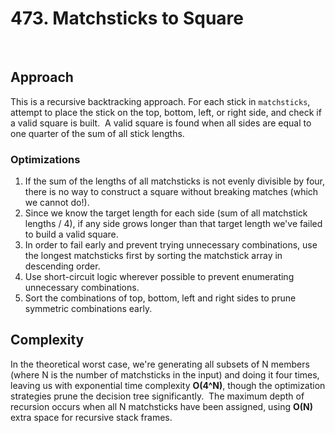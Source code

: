 # 473. Matchsticks to Square
​
## Approach
This is a recursive backtracking approach. For each stick in `matchsticks`, attempt to place the stick on the top, bottom, left, or right side, and check if a valid square is built.
​
A valid square is found when all sides are equal to one quarter of the sum of all stick lengths.
​
### Optimizations
1. If the sum of the lengths of all matchsticks is not evenly divisible by four, there is no way to construct a square without breaking matches (which we cannot do!).
2. Since we know the target length for each side (sum of all matchstick lengths / 4), if any side grows longer than that target length we've failed to build a valid square.
3. In order to fail early and prevent trying unnecessary combinations, use the longest matchsticks first by sorting the matchstick array in descending order.
4. Use short-circuit logic wherever possible to prevent enumerating unnecessary combinations.
5. Sort the combinations of top, bottom, left and right sides to prune symmetric combinations early.
​
## Complexity
In the theoretical worst case, we're generating all subsets of N members (where N is the number of matchsticks in the input) and doing it four times, leaving us with exponential time complexity **O(4^N)**, though the optimization strategies prune the decision tree significantly.
​
The maximum depth of recursion occurs when all N matchsticks have been assigned, using **O(N)** extra space for recursive stack frames.